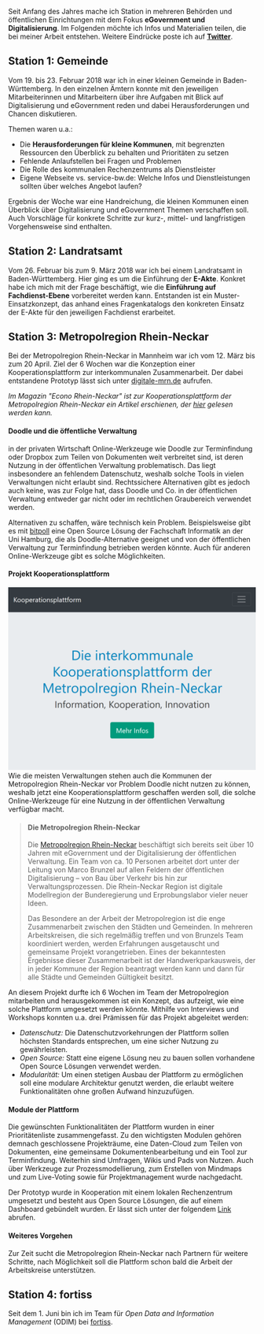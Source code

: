 Seit Anfang des Jahres mache ich Station in mehreren Behörden und öffentlichen Einrichtungen mit dem Fokus **eGovernment und Digitalisierung**. Im Folgenden möchte ich Infos und Materialien teilen, die bei meiner Arbeit entstehen. Weitere Eindrücke poste ich auf **[Twitter](https://twitter.com/nhukretep)**.

## Station 1: Gemeinde

Vom 19. bis 23. Februar 2018 war ich in einer kleinen Gemeinde in Baden-Württemberg. In den einzelnen Ämtern konnte mit den jeweiligen Mitarbeiterinnen und Mitarbeitern über ihre Aufgaben mit Blick auf Digitalisierung und eGovernment reden und dabei Herausforderungen und Chancen diskutieren. 

Themen waren u.a.:

* Die **Herausforderungen für kleine Kommunen**, mit begrenzten Ressourcen den Überblick zu behalten und Prioritäten zu setzen
* Fehlende Anlaufstellen bei Fragen und Problemen
* Die Rolle des kommunalen Rechenzentrums als Dienstleister
* Eigene Webseite vs. service-bw.de: Welche Infos und Dienstleistungen sollten über welches Angebot laufen?


Ergebnis der Woche war eine Handreichung, die kleinen Kommunen einen Überblick über Digitalisierung und eGovernment Themen verschaffen soll. Auch Vorschläge für konkrete Schritte zur kurz-, mittel- und langfristigen Vorgehensweise sind enthalten.

## Station 2: Landratsamt

Vom 26. Februar bis zum 9. März 2018 war ich bei einem Landratsamt in Baden-Württemberg. Hier ging es um die Einführung der **E-Akte**. Konkret habe ich mich mit der Frage beschäftigt, wie die **Einführung auf Fachdienst-Ebene** vorbereitet werden kann. Entstanden ist ein Muster-Einsatzkonzept, das anhand eines Fragenkatalogs den konkreten Einsatz der E-Akte für den jeweiligen Fachdienst erarbeitet.

## Station 3: Metropolregion Rhein-Neckar

Bei der Metropolregion Rhein-Neckar in Mannheim war ich vom 12. März bis zum 20 April. Ziel der 6 Wochen war die Konzeption einer Kooperationsplattform zur interkommunalen Zusammenarbeit. Der dabei entstandene Prototyp lässt sich unter [digitale-mrn.de](https://www.digitale-mrn.de) aufrufen.

*Im Magazin "Econo Rhein-Neckar" ist zur Kooperationsplattform der Metropolregion Rhein-Neckar ein Artikel erschienen, der [hier](https://www2-mannheimer-morgen.morgenweb.de/anzeigen/beilagen/201805_econo/index.html#page_46) gelesen werden kann.*

#### Doodle und die öffentliche Verwaltung

in der privaten Wirtschaft Online-Werkzeuge wie Doodle zur Terminfindung oder Dropbox zum Teilen von Dokumenten weit verbreitet sind, ist deren Nutzung in der öffentlichen Verwaltung problematisch. Das liegt insbesondere an fehlendem Datenschutz, weshalb solche Tools in vielen Verwaltungen nicht erlaubt sind. Rechtssichere Alternativen gibt es jedoch auch keine, was zur Folge hat, dass Doodle und Co. in der öffentlichen Verwaltung entweder gar nicht oder im rechtlichen Graubereich verwendet werden. 

Alternativen zu schaffen, wäre technisch kein Problem. Beispielsweise gibt es mit [bitpoll](https://github.com/fsinfuhh/BitPoll) eine Open Source Lösung der Fachschaft Informatik an der Uni Hamburg, die als Doodle-Alternative geeignet und von der öffentlichen Verwaltung zur Terminfindung betrieben werden könnte. Auch für anderen Online-Werkzeuge gibt es solche Möglichkeiten.

#### Projekt Kooperationsplattform

![screenshot-plattform](media\screenshot-plattform.png)Wie die meisten Verwaltungen stehen auch die Kommunen der Metropolregion Rhein-Neckar vor Problem Doodle nicht nutzen zu können, weshalb jetzt eine Kooperationsplattform geschaffen werden soll, die solche Online-Werkzeuge für eine Nutzung in der öffentlichen Verwaltung verfügbar macht.

> #### Die Metropolregion Rhein-Neckar
>
> Die [Metropolregion Rhein-Neckar](https://m-r-n.com) beschäftigt sich bereits seit über 10 Jahren mit eGovernment und der Digitalisierung der öffentlichen Verwaltung.  Ein Team von ca. 10 Personen arbeitet dort unter der Leitung von Marco Brunzel auf allen Feldern der öffentlichen Digitalisierung – von Bau über Verkehr bis hin zur Verwaltungsprozessen. Die Rhein-Neckar Region ist digitale Modellregion der Bunderegierung und Erprobungslabor vieler neuer Ideen.
>
> Das Besondere an der Arbeit der Metropolregion ist die enge Zusammenarbeit zwischen den Städten und Gemeinden. In mehreren Arbeitskreisen, die sich regelmäßig treffen und von Brunzels Team koordiniert werden, werden Erfahrungen ausgetauscht und gemeinsame Projekt vorangetrieben. Eines der bekanntesten Ergebnisse dieser Zusammenarbeit ist der Handwerkparkausweis, der in jeder Kommune der Region beantragt werden kann und dann für alle Städte und Gemeinden Gültigkeit besitzt.

An diesem Projekt durfte ich 6 Wochen im Team der Metropolregion mitarbeiten und herausgekommen ist ein Konzept, das aufzeigt, wie eine solche Plattform umgesetzt werden könnte. Mithilfe von Interviews und Workshops konnten u.a. drei Prämissen für das Projekt abgeleitet werden:

* *Datenschutz:* Die Datenschutzvorkehrungen der Plattform sollen höchsten Standards entsprechen, um eine sicher Nutzung zu gewährleisten.
* *Open Source:* Statt eine eigene Lösung neu zu bauen sollen vorhandene Open Source Lösungen verwendet werden.
* *Modularität:* Um einen stetigen Ausbau der Plattform zu ermöglichen soll eine modulare Architektur genutzt werden, die erlaubt weitere Funktionalitäten ohne großen Aufwand hinzuzufügen.

#### Module der Plattform

Die gewünschten Funktionalitäten der Plattform wurden in einer Prioritätenliste zusammengefasst. Zu den wichtigsten Modulen gehören demnach geschlossene Projekträume, eine Daten-Cloud zum Teilen von Dokumenten, eine gemeinsame Dokumentenbearbeitung und ein Tool zur Terminfindung. Weiterhin sind Umfragen, Wikis und Pads von Nutzen. Auch über Werkzeuge zur Prozessmodellierung, zum Erstellen von Mindmaps und zum Live-Voting sowie für Projektmanagement wurde nachgedacht.

Der Prototyp wurde in Kooperation mit einem lokalen Rechenzentrum umgesetzt und besteht aus Open Source Lösungen, die auf einem Dashboard gebündelt wurden. Er lässt sich unter der folgendem [Link](https://www.digitale-mrn.de) abrufen.

#### Weiteres Vorgehen

Zur Zeit sucht die Metropolregion Rhein-Neckar nach Partnern für weitere Schritte, nach Möglichkeit soll die Plattform schon bald die Arbeit der Arbeitskreise unterstützen.

## Station 4: fortiss

Seit dem 1. Juni bin ich im Team für *Open Data and Information Management* (ODIM) bei [fortiss](https://www.fortiss.org).